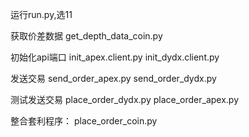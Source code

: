 运行run.py,选11

获取价差数据
get_depth_data_coin.py

初始化api端口
init_apex.client.py
init_dydx.client.py

发送交易
send_order_apex.py
send_order_dydx.py

测试发送交易
place_order_dydx.py
place_order_apex.py

整合套利程序：
place_order_coin.py